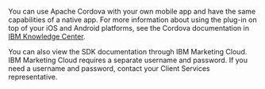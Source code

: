 You can use Apache Cordova with your own mobile app and have the same capabilities of a native app. For more information about using the plug-in on top of your iOS and Android platforms, see the Cordova documentation in [IBM Knowledge Center](http://www-01.ibm.com/support/knowledgecenter/SSMRK7_3.0.0/AppPush/cordova_container.dita).

You can also view the SDK documentation through IBM Marketing Cloud. IBM Marketing Cloud requires a separate username and password. If you need a username and password, contact your Client Services representative.
